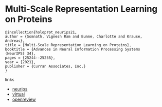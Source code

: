 # Multi-Scale Representation Learning on Proteins

```
@incollection{holoprot_neurips21,
author = {Somnath, Vignesh Ram and Bunne, Charlotte and Krause, Andreas},
title = {Multi-Scale Representation Learning on Proteins},
booktitle = {Advances in Neural Information Processing Systems (NeurIPS) 34},
pages = {25244--25255},
year = {2021},
publisher = {Curran Associates, Inc.}
}
```

links
- [neurips](https://papers.nips.cc//paper/2021/hash/d494020ff8ec181ef98ed97ac3f25453-Abstract.html)
- [virtual](https://neurips.cc/virtual/2021/poster/27595)
- [openreview](https://openreview.net/forum?id=-xEk43f_EO6)
